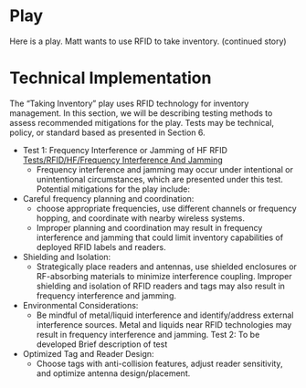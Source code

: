 # Play 

Here is a play. Matt wants to use RFID to take inventory. (continued story)

# Technical Implementation 
The “Taking Inventory” play uses RFID technology for inventory management. In this section, we will be describing testing methods to assess recommended mitigations for the play. Tests may be technical, policy, or standard based as presented in Section 6.

 - Test 1: Frequency Interference or Jamming of HF RFID [Tests/RFID/HF/Frequency Interference And Jamming](../../Tests/RFID/HF/Frequency%20Interference%20And%20Jamming/)
   - Frequency interference and jamming may occur under intentional or unintentional circumstances, which are presented under this test. Potential mitigations for the play include:
 - Careful frequency planning and coordination:     
    - choose appropriate frequencies, use different  channels or frequency hopping, and coordinate with nearby wireless systems.
   - Improper planning and coordination may result in frequency interference and jamming that could limit inventory capabilities of deployed RFID labels and readers.
- Shielding and Isolation: 
  - Strategically place readers and antennas, use shielded enclosures or RF-absorbing materials to minimize interference coupling.
Improper shielding and isolation of RFID readers and tags may also result in frequency interference and jamming.
- Environmental Considerations: 
  - Be mindful of metal/liquid interference and identify/address external interference sources. Metal and liquids near RFID technologies may result in frequency interference and jamming.
Test 2: To be developed
Brief description of test
- Optimized Tag and Reader Design: 
  - Choose tags with anti-collision features, adjust 
reader sensitivity, and optimize antenna design/placement.
